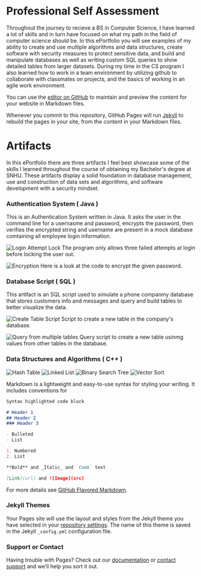 # Professional Self Assessment

  Throughout the journey to recieve a BS in Computer Science, I have learned a lot of skills and in turn have focused on what my path in the field of computer science should be. In this ePortfolio you will see examples of my ability to create and use multiple algorithms and data structures, create software with security measures to protect sensitive data, and build and manipulate databases as well as writing custom SQL queries to show detailed tables from larger datasets. During my time in the CS program I also learned how to work in a team environment by utilizing github to collaborate with classmates on projects, and the basics of working in an agile work environment. 

You can use the [editor on GitHub](https://github.com/brownt92/brownt92.github.io/edit/main/index.md) to maintain and preview the content for your website in Markdown files.

Whenever you commit to this repository, GitHub Pages will run [Jekyll](https://jekyllrb.com/) to rebuild the pages in your site, from the content in your Markdown files.

# Artifacts

In this ePortfolio there are three artifacts I feel best showcase some of the skills I learned throughout the course of obtaining my Bachelor's degree at SNHU. These artifacts display a solid foundation in database management, use and construction of data sets and algorithms, and software development with a security mindset.

### Authentication System ( Java )

This is an Authentication System written in Java. It asks the user in the command line for a usernasme and password, encrypts the password, then verifies the encrypted string and username are present in a mock database comtaining all employee login information. 

![Login Attempt Lock](Images/loginattempt.PNG)
    The program only allows three failed attempts at login before locking the user out.

![Encryption](Images/passwordencryption.PNG)
      Here is a look at the code to encrypt the given password.

### Database Script ( SQL )
This artifact is an SQL script used to simulate a phone companmy database that stores customers info and messages and query and build tables to better visualize the data.

![Create Table Script](Images/createtable.PNG)
Script to create a new table in the company's database.

![Query from multiple tables](Images/querytables.PNG)
Query script to create a new table usinmg values from other tables in the database.

### Data Structures and Algorithms ( C++ )

![Hash Table](Images/hashtable.PNG)
![Linked List](Images/linkedlist.PNG)
![Binary Search Tree](Images/searchtree.PNG)
![Vector Sort](Images/vectorsort.PNG)

Markdown is a lightweight and easy-to-use syntax for styling your writing. It includes conventions for

```markdown
Syntax highlighted code block

# Header 1
## Header 2
### Header 3

- Bulleted
- List

1. Numbered
2. List

**Bold** and _Italic_ and `Code` text

[Link](url) and ![Image](src)
```

For more details see [GitHub Flavored Markdown](https://guides.github.com/features/mastering-markdown/).

### Jekyll Themes

Your Pages site will use the layout and styles from the Jekyll theme you have selected in your [repository settings](https://github.com/brownt92/brownt92.github.io/settings). The name of this theme is saved in the Jekyll `_config.yml` configuration file.

### Support or Contact

Having trouble with Pages? Check out our [documentation](https://docs.github.com/categories/github-pages-basics/) or [contact support](https://github.com/contact) and we’ll help you sort it out.

